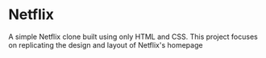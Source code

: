 # Netflix
A simple Netflix clone built using only HTML and CSS. This project focuses on replicating the design and layout of Netflix's homepage
